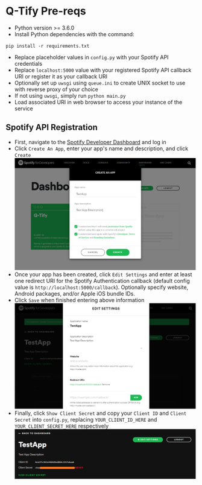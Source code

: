 # Q-Tify Pre-reqs
- Python version >= 3.6.0
- Install Python dependencies with the command:
```
pip install -r requirements.txt
```
- Replace placeholder values in `config.py` with your Spotify API credentials
- Replace `localhost:5000` value with your registered Spotify API callback URI or register it as your callback URI
- Optionally set up `uwsgi` using `queue.ini` to create UNIX socket to use with reverse proxy of your choice
- If not using `uwsgi`, simply run `python main.py`
- Load associated URI in web browser to access your instance of the service

## Spotify API Registration
- First, navigate to the [Spotify Developer Dashboard](https://developer.spotify.com/dashboard/) and log in
- Click `Create An App`, enter your app's name and description, and click `Create`
![Spotify Developer Portal App Registration](img/devdashboard_createapp.png)
- Once your app has been created, click `Edit Settings` and enter at least one redirect URI for the Spotify Authentication callback (default config value is `http://localhost:5000/callback`). Optionally specify website, Android packages, and/or Apple iOS bundle IDs.
- Click `Save` when finished entering above information
![Spotify Developer Portal Edit App Settings](img/devdashboard_addcallback.png)
- Finally, click `Show Client Secret` and copy your `Client ID` and `Client Secret` into `config.py`, replacing `YOUR_CLIENT_ID_HERE` and `YOUR_CLIENT_SECRET_HERE` respectively
![Spotify Developer Portal Show API Credentials](img/devdashboard_creds.png)
